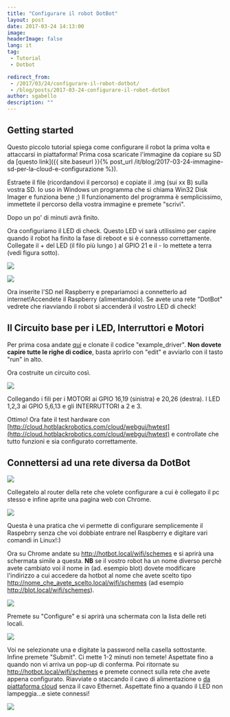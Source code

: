 ```yaml
---
title: "Configurare il robot DotBot"
layout: post
date: 2017-03-24 14:13:00
image:
headerImage: false
lang: it
tag:
 - Tutorial
 - Dotbot

redirect_from: 
 - /2017/03/24/configurare-il-robot-dotbot/
 - /blog/posts/2017-03-24-configurare-il-robot-dotbot
author: sgabello
description: ""
---
```


## Getting started

Questo piccolo tutorial spiega come configurare il robot la prima volta e attaccarsi in piattaforma!
Prima cosa scaricate l'immagine da copiare su SD da [questo link]({{ site.baseurl }}{% post_url /it/blog/2017-03-24-immagine-sd-per-la-cloud-e-configurazione %}).

Estraete il file (ricordandovi il percorso) e copiate il .img (sui xx B) sulla vostra SD. Io uso in Windows un programma che si chiama Win32 Disk Imager e funziona bene ;) Il funzionamento del programma è semplicissimo, immettete il percorso della vostra immagine e premete "scrivi".

Dopo un po' di minuti avrà finito.

Ora configuriamo il LED di check. Questo LED vi sarà utilissimo per capire quando il robot ha finito la fase di reboot e si è connesso correttamente.
Collegate il + del LED (il filo più lungo ) al GPIO 21 e il - lo mettete a terra  (vedi figura sotto).

![](https://raw.githubusercontent.com/sgabello1/Dotbot-Kit-e-Tutorial/master/RP2_Pinout.png)

![]( https://raw.githubusercontent.com/sgabello1/Dotbot-Kit-e-Tutorial/master/tut/dotbot_git2/schemaLEDcheck.png )

Ora inserite l'SD nel Raspberry e prepariamoci a connetterlo ad internet!Accendete il Raspberry (alimentandolo). Se avete una rete "DotBot" vedrete che riavviando il robot si accenderà il vostro LED di check!

## Il Circuito base per i LED, Interruttori e Motori

Per prima cosa andate [qui](http://cloud.hotblackrobotics.com/cloud/sketch) e clonate il codice "example_driver". **Non dovete capire tutte le righe di codice**, basta aprirlo con "edit" e avviarlo con il tasto "run" in alto.

Ora costruite un circuito così.

![](https://raw.githubusercontent.com/sgabello1/Dotbot-Kit-e-Tutorial/master/tut/dotbot_git2/schemaCompleto_bb.png )

Collegando i fili per i MOTORI ai GPIO 16,19 (sinistra) e 20,26 (destra). I LED 1,2,3 ai GPIO 5,6,13 e gli INTERRUTTORI a 2 e 3.

Ottimo! Ora fate il test hardware con [http://cloud.hotblackrobotics.com/cloud/webgui/hwtest](http://cloud.hotblackrobotics.com/cloud/webgui/hwtest) e controllate che tutto funzioni e sia configurato correttamente.

## Connettersi ad una rete diversa da DotBot

![](https://raw.githubusercontent.com/sgabello1/Dotbot-Kit-e-Tutorial/master/Getstart1.jpeg)

Collegatelo al router della rete che volete configurare a cui è collegato il pc stesso e infine aprite una pagina web con Chrome.

![](https://raw.githubusercontent.com/sgabello1/Dotbot-Kit-e-Tutorial/master/Connect.jpeg)

Questa è una pratica che vi permette di configurare semplicemente il Raspebrry senza che voi dobbiate entrare nel Raspberry e digitare vari comandi in Linux!:)


Ora su Chrome andate su http://hotbot.local/wifi/schemes e si aprirà una schermata simile a questa. **NB** se il vostro robot ha un nome diverso perchè avete cambiato voi il nome in (ad. esempio blot) dovete modificare l'indirizzo a cui accedere da hotbot al nome che avete scelto  tipo http://nome_che_avete_scelto.local/wifi/schemes (ad esempio  http://blot.local/wifi/schemes).

![](https://raw.githubusercontent.com/sgabello1/Dotbot-Kit-e-Tutorial/master/shcemes.PNG)

Premete su "Configure" e si aprirà una schermata con la lista delle reti locali.

![](https://raw.githubusercontent.com/sgabello1/Dotbot-Kit-e-Tutorial/master/list.PNG)

Voi ne selezionate una e digitate la password nella casella sottostante. Infine premete "Submit". Ci mette 1-2 minuti non temete! Aspettate fino a quando non vi arriva un pop-up di conferma. Poi ritornate su http://hotbot.local/wifi/schemes  e premete connect sulla rete che avete appena configurato. Riavviate o staccando il cavo di alimentazione o [da piattaforma cloud](http://cloud.hotblackrobotics.com/cloud/robot) senza il cavo Ethernet. Aspettate fino a quando il LED non lampeggia...e siete connessi!

![](https://raw.githubusercontent.com/sgabello1/Dotbot-Kit-e-Tutorial/master/Connected.jpeg)
